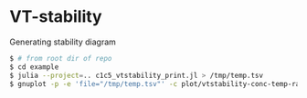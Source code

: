 # VT-stability

Generating stability diagram

```bash
$ # from root dir of repo
$ cd example
$ julia --project=.. c1c5_vtstability_print.jl > /tmp/temp.tsv
$ gnuplot -p -e 'file="/tmp/temp.tsv"' -c plot/vtstability-conc-temp-range.gnuplot
```
